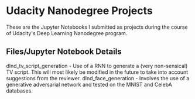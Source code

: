 # Udacity Nanodegree Projects

These are the Jupyter Notebooks I submitted as projects during the course of Udacity's Deep Learning Nanodegree program.

## Files/Jupyter Notebook Details

dlnd_tv_script_generation - Use of a RNN to generate a (very non-sensical) TV script. This will most likely be modified in the future to take into account suggestions from the reviewer.
dlnd_face_generation - Involves the use of a generative adversarial network and tested on the MNIST and CelebA databases. 